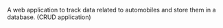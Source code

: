 A web application to track data related to automobiles and store them in a database. (CRUD application)
